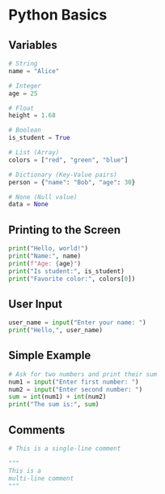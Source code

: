 # Python Basics

## Variables

```python
# String
name = "Alice"

# Integer
age = 25

# Float
height = 1.68

# Boolean
is_student = True

# List (Array)
colors = ["red", "green", "blue"]

# Dictionary (Key-Value pairs)
person = {"name": "Bob", "age": 30}

# None (Null value)
data = None
```

## Printing to the Screen

```python
print("Hello, world!")
print("Name:", name)
print(f"Age: {age}")
print("Is student:", is_student)
print("Favorite color:", colors[0])
```

## User Input

```python
user_name = input("Enter your name: ")
print("Hello,", user_name)
```

## Simple Example

```python
# Ask for two numbers and print their sum
num1 = input("Enter first number: ")
num2 = input("Enter second number: ")
sum = int(num1) + int(num2)
print("The sum is:", sum)
```

## Comments

```python
# This is a single-line comment

"""
This is a
multi-line comment
"""
```